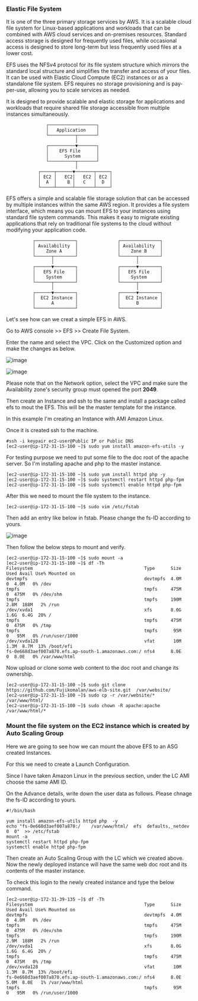 ### Elastic File System

It is one of the three primary storage services by AWS. It is a scalable cloud file system for Linux-based applications and workloads that can be combined with AWS cloud services and on-premises resources. Standard access storage is designed for frequently used files, while occasional access is designed to store long-term but less frequently used files at a lower cost.

EFS uses the NFSv4 protocol for its file system structure which mirrors the standard local structure and simplifies the transfer and access of your files. It can be used with Elastic Cloud Compute (EC2) instances or as a standalone file system. EFS requires no storage provisioning and is pay-per-use, allowing you to scale services as needed.

It is designed to provide scalable and elastic storage for applications and workloads that require shared file storage accessible from multiple instances simultaneously.

                   ┌──────────────────┐
                   │   Application    │
                   └──────────┬───────┘
                              │
                   ┌──────────▼───────┐
                   │    EFS File      │
                   │      System      │
                   └──────────┬───────┘
                              │
                ┌─────┬──────▼───────┬─────┐
                │ EC2 │   EC2│   EC2 │ EC2 │
                │  A  │    B │   C   │  D  │
                └─────┴──────┴───────┴─────┘


EFS offers a simple and scalable file storage solution that can be accessed by multiple instances within the same AWS region. It provides a file system interface, which means you can mount EFS to your instances using standard file system commands. This makes it easy to migrate existing applications that rely on traditional file systems to the cloud without modifying your application code.

              ┌───────────────┐               ┌───────────────┐
              │ Availability  │               │ Availability  │
              │    Zone A     │               │    Zone B     │
              └──────┬────────┘               └──────┬────────┘
                     │                               │
              ┌──────▼────────┐               ┌──────▼────────┐
              │   EFS File    │               │   EFS File    │
              │    System     │               │    System     │
              └──────┬────────┘               └──────┬────────┘
                     │                               │
              ┌──────▼────────┐               ┌──────▼────────┐
              │  EC2 Instance │               │  EC2 Instance │
              │      A        │               │      B        │
              └───────────────┘               └───────────────┘

Let's see how can we creat a simple EFS in AWS.

Go to AWS console >> EFS >> Create File System.

Enter the name and select the VPC. Click on the Customized option and make the changes as below.

![image](https://github.com/jijinmichael/EFS/assets/134680540/05ab38ba-b349-4c3f-949e-da23081ce719)

![image](https://github.com/jijinmichael/EFS/assets/134680540/9e22b0da-67cf-4d59-b76a-f14d1cec61ee)

Please note that on the Network option, select the VPC and make sure the Availability zone's security group must opened the port **2049**.

Then create an Instance and ssh to the same and install a package called efs to mout the EFS. This will be the master template for the instance. 

In this example I'm creating an Instance with AMI Amazon Linux.

Once it is created ssh to the machine.
```
#ssh -i keypair ec2-user@Public IP or Public DNS
[ec2-user@ip-172-31-15-100 ~]$ sudo yum install amazon-efs-utils -y
```
For testing purpose we need to put some file to the doc root of the apache server. So I'm installing apache and php to the master instance.
```
[ec2-user@ip-172-31-15-100 ~]$ sudo yum install httpd php -y
[ec2-user@ip-172-31-15-100 ~]$ sudo systemctl restart httpd php-fpm 
[ec2-user@ip-172-31-15-100 ~]$ sudo systemctl enable httpd php-fpm
```
After this we need to mount the file system to the instance. 
```
[ec2-user@ip-172-31-15-100 ~]$ sudo vim /etc/fstab
```
Then add an entry like below in fstab. Please change the fs-ID according to yours.

![image](https://github.com/jijinmichael/EFS/assets/134680540/d30b83d9-b885-434a-bc6a-45a23e2d628a)

Then follow the below steps to mount and verify.
```
[ec2-user@ip-172-31-15-100 ~]$ sudo mount -a
[ec2-user@ip-172-31-15-100 ~]$ df -Th
Filesystem                                          Type      Size  Used Avail Use% Mounted on
devtmpfs                                            devtmpfs  4.0M     0  4.0M   0% /dev
tmpfs                                               tmpfs     475M     0  475M   0% /dev/shm
tmpfs                                               tmpfs     190M  2.8M  188M   2% /run
/dev/xvda1                                          xfs       8.0G  1.6G  6.4G  20% /
tmpfs                                               tmpfs     475M     0  475M   0% /tmp
tmpfs                                               tmpfs      95M     0   95M   0% /run/user/1000
/dev/xvda128                                        vfat       10M  1.3M  8.7M  13% /boot/efi
fs-0e668d3aef007a870.efs.ap-south-1.amazonaws.com:/ nfs4      8.0E     0  8.0E   0% /var/www/html
```
Now upload or clone some web content to the doc root and change its ownership.
```
[ec2-user@ip-172-31-15-100 ~]$ sudo git clone https://github.com/Fujikomalan/aws-elb-site.git  /var/website/ 
[ec2-user@ip-172-31-15-100 ~]$ sudo cp -r /var/website/*  /var/www/html/
[ec2-user@ip-172-31-15-100 ~]$ sudo chown -R apache:apache /var/www/html/*
```

### Mount the file system on the EC2 instance which is created by Auto Scaling Group

Here we are going to see how we can mount the above EFS to an ASG created Instances.

For this we need to create a Launch Configuration.

Since I have taken Amazon Linux in the previous section, under the LC AMI choose the same AMI ID.

On the Advance details, write down the user data as follows. Please chnage the fs-ID according to yours.
```
#!/bin/bash

yum install amazon-efs-utils httpd php  -y
echo "fs-0e668d3aef007a870:/    /var/www/html/  efs  defaults,_netdev  0  0"  >> /etc/fstab
mount -a
systemctl restart httpd php-fpm
systemctl enable httpd php-fpm
```
Then create an Auto Scaling Group with the LC which we created above. Now the newly deployed instance will have the same web doc root and its contents of the master instance.

To check this login to the newly created instance and type the below command.
```
[ec2-user@ip-172-31-39-135 ~]$ df -Th
Filesystem                                          Type      Size  Used Avail Use% Mounted on
devtmpfs                                            devtmpfs  4.0M     0  4.0M   0% /dev
tmpfs                                               tmpfs     475M     0  475M   0% /dev/shm
tmpfs                                               tmpfs     190M  2.9M  188M   2% /run
/dev/xvda1                                          xfs       8.0G  1.6G  6.4G  20% /
tmpfs                                               tmpfs     475M     0  475M   0% /tmp
/dev/xvda128                                        vfat       10M  1.3M  8.7M  13% /boot/efi
fs-0e668d3aef007a870.efs.ap-south-1.amazonaws.com:/ nfs4      8.0E  5.0M  8.0E   1% /var/www/html
tmpfs                                               tmpfs      95M     0   95M   0% /run/user/1000
```






